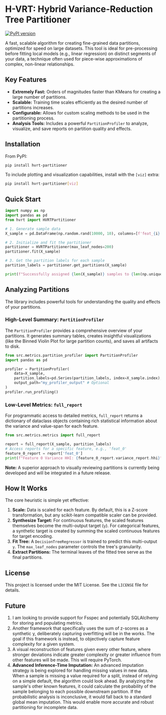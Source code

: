 # H-VRT: Hybrid Variance-Reduction Tree Partitioner

[![PyPI version](https://badge.fury.io/py/hvrt-partitioner.svg)](https://badge.fury.io/py/hvrt-partitioner)

A fast, scalable algorithm for creating fine-grained data partitions, optimized for speed on large datasets. This tool is ideal for pre-processing before fitting local models (e.g., linear regression) on distinct segments of your data, a technique often used for piece-wise approximations of complex, non-linear relationships.

## Key Features

- **Extremely Fast:** Orders of magnitudes faster than KMeans for creating a large number of partitions.
- **Scalable:** Training time scales efficiently as the desired number of partitions increases.
- **Configurable:** Allows for custom scaling methods to be used in the partitioning process.
- **Analysis Tools:** Includes a powerful `PartitionProfiler` to analyze, visualize, and save reports on partition quality and effects.

## Installation

From PyPI:
```bash
pip install hvrt-partitioner
```

To include plotting and visualization capabilities, install with the `[viz]` extra:
```bash
pip install hvrt-partitioner[viz]
```

## Quick Start

```python
import numpy as np
import pandas as pd
from hvrt import HVRTPartitioner

# 1. Generate sample data
X_sample = pd.DataFrame(np.random.rand(10000, 10), columns=[f'feat_{i}' for i in range(10)])

# 2. Initialize and fit the partitioner
partitioner = HVRTPartitioner(max_leaf_nodes=200)
partitioner.fit(X_sample)

# 3. Get the partition labels for each sample
partition_labels = partitioner.get_partitions(X_sample)

print(f"Successfully assigned {len(X_sample)} samples to {len(np.unique(partition_labels))} partitions.")
```

## Analyzing Partitions

The library includes powerful tools for understanding the quality and effects of your partitions.

### High-Level Summary: `PartitionProfiler`

The `PartitionProfiler` provides a comprehensive overview of your partitions. It generates summary tables, creates insightful visualizations (like the Binned Violin Plot for large partition counts), and saves all artifacts to disk.

```python
from src.metrics.partition_profiler import PartitionProfiler
import pandas as pd

profiler = PartitionProfiler(
    data=X_sample,
    partition_labels=pd.Series(partition_labels, index=X_sample.index),
    output_path="my_profiler_output" # Optional
)
profiler.run_profiling()
```

### Low-Level Metrics: `full_report`

For programmatic access to detailed metrics, `full_report` returns a dictionary of dataclass objects containing rich statistical information about the variance and value-span for each feature.

```python
from src.metrics.metrics import full_report

report = full_report(X_sample, partition_labels)
# Access reports for a specific feature, e.g., 'feat_0'
feature_0_report = report['feat_0']
print(f"Feature 0 Variance HHI: {feature_0_report.variance_report.hhi}")
```

**Note:** A superior approach to visually reviewing partitions is currently being developed and will be integrated in a future release.

## How It Works

The core heuristic is simple yet effective:

1.  **Scale:** Data is scaled for each feature. By default, this is a Z-score transformation, but any scikit-learn compatible scaler can be provided.
2.  **Synthesize Target:** For continuous features, the scaled features themselves become the multi-output target (`y`). For categorical features, a synthetic target is created by summing the scaled continuous features for target encoding.
3.  **Fit Tree:** A `DecisionTreeRegressor` is trained to predict this multi-output `y`. The `max_leaf_nodes` parameter controls the tree's granularity.
4.  **Extract Partitions:** The terminal leaves of the fitted tree serve as the final partitions.

## License

This project is licensed under the MIT License. See the `LICENSE` file for details.

## Future

1. I am looking to provide support for Fsspec and potentially SQLAlclhemy for storing and populating metrics.
2. Another framework that specifically uses the sum of z-scores as a synthetic y, deliberately capturing overfitting will be in the works. The goal if this framework is instead, to objectively capture feature complexity for a given system.
3. A visual reconstruction of features given every other feature, where stronger deviations indicate greater complexity or greater influence from other features will be made. This will require PyTorch.
4. **Advanced Inference-Time Imputation:** An advanced imputation strategy is being explored for handling missing values in new data. When a sample is missing a value required for a split, instead of relying on a simple default, the algorithm could look ahead. By analyzing the sample's other known features, it could calculate the probability of the sample belonging to each possible downstream partition. If the probabilistic analysis is inconclusive, it would fall back to a standard global mean imputation. This would enable more accurate and robust partitioning for incomplete data.